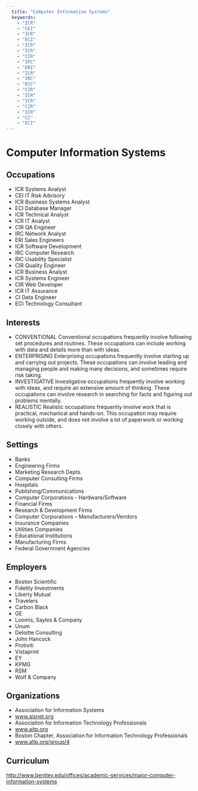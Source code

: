 ```yaml
---
  title: "Computer Information Systems"
  keywords: 
    - "ICR"
    - "CEI"
    - "ICR"
    - "ECI"
    - "ICR"
    - "ICR"
    - "CIR"
    - "IRC"
    - "ERI"
    - "ICR"
    - "IRC"
    - "RIC"
    - "CIR"
    - "ICR"
    - "ICR"
    - "CIR"
    - "ICR"
    - "CI"
    - "ECI"
---
```

# Computer Information Systems

## Occupations


 - ICR
    Systems Analyst
 - CEI
    IT Risk Advisory
 - ICR
    Business Systems Analyst
 - ECI
    Database Manager
 - ICR
    Technical Analyst
 - ICR
    IT Analyst
 - CIR
    QA Engineer
 - IRC
    Network Analyst
 - ERI
    Sales Engineers
 - ICR
    Software Development
 - IRC
    Computer Research
 - RIC
    Usability Specialist
 - CIR
    Quality Engineer
 - ICR
    Business  Analyst
 - ICR
    Systems Engineer
 - CIR
    Web Developer
 - ICR
    IT Assurance
 - CI
    Data Engineer
 - ECI
    Technology Consultant

## Interests


 - CONVENTIONAL
    Conventional occupations frequently involve following set procedures and routines. These occupations can include working with data and details more than with ideas.
 - ENTERPRISING
    Enterprising occupations frequently involve starting up and carrying out projects. These occupations can involve leading and managing people and making many decisions, and sometimes require risk taking.
 - INVESTIGATIVE
    Investigative occupations frequently involve working with ideas, and require an extensive amount of thinking. These occupations can involve research in searching for facts and figuring out problems mentally.
 - REALISTIC
    Realistic occupations frequently involve work that is practical, mechanical and hands-on. This occupation may require working outside, and does not involve a lot of paperwork or working closely with others.

## Settings


 - Banks
 - Engineering Firms
 - Marketing Research Depts.
 - Computer Consulting Firms
 - Hospitals
 - Publishing/Communications
 - Computer Corporations - Hardware/Software   
 - Financial Firms
 - Research & Development Firms
 - Computer Corporations – Manufacturers/Vendors
 - Insurance Companies
 - Utilities Companies
 - Educational Institutions
 - Manufacturing Firms
 - Federal Government Agencies

## Employers


 - Boston Scientific
 - Fidelity Investments
 - Liberty Mutual
 - Travelers
 - Carbon Black
 - GE
 - Loomis, Sayles & Company
 - Unum
 - Deloitte Consulting
 - John Hancock
 - Protiviti
 - Vistaprint
 - EY
 - KPMG
 - RSM
 - Wolf & Company

## Organizations


 - Association for Information Systems
 - www.aisnet.org
 - Association for  Information Technology Professionals
 - www.aitp.org
 - Boston Chapter, Association for Information Technology Professionals
 - www.altp.org/group/4

## Curriculum


http://www.bentley.edu/offices/academic-services/major-computer-information-systems
